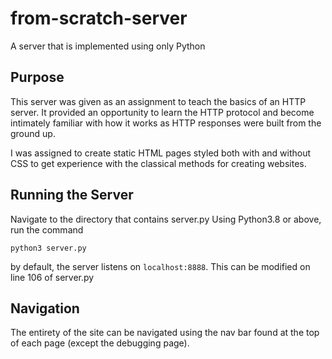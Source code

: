 # from-scratch-server
A server that is implemented using only Python

## Purpose
This server was given as an assignment to teach the basics of an HTTP server. It provided an opportunity to learn the HTTP protocol and become intimately familiar with how it works as HTTP responses were built from the ground up.

I was assigned to create static HTML pages styled both with and without CSS to get experience with the classical methods for creating websites. 

## Running the Server

Navigate to the directory that contains server.py
Using Python3.8 or above, run the command

    python3 server.py
  
by default, the server listens on `localhost:8888`. This can be modified on line 106 of server.py

## Navigation

The entirety of the site can be navigated using the nav bar found at the top of each page (except the debugging page). 
